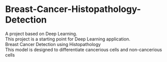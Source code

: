 # Breast-Cancer-Histopathology-Detection
A project based on Deep Learning.</br>
This project is a starting point for Deep Learning application.</br>
Breast Cancer Detection using Histopathology</br> 
This model is designed to differentiate cancerious cells and non-cancerious cells

